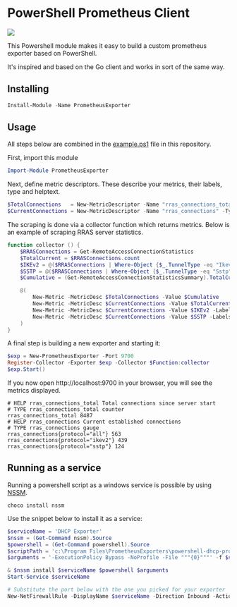 # PowerShell Prometheus Client

[![](https://img.shields.io/powershellgallery/v/PrometheusExporter.svg)](https://www.powershellgallery.com/packages/PrometheusExporter)

This Powershell module makes it easy to build a custom prometheus exporter based on PowerShell.

It's inspired and based on the Go client and works in sort of the same way.

## Installing

```powershell
Install-Module -Name PrometheusExporter
```

## Usage

All steps below are combined in the [example.ps1](example.ps1) file in this repository.

First, import this module

```powershell
Import-Module PrometheusExporter
```

Next, define metric descriptors. These describe your metrics, their labels, type and helptext.

```powershell
$TotalConnections   = New-MetricDescriptor -Name "rras_connections_total" -Type counter -Help "Total connections since server start"
$CurrentConnections = New-MetricDescriptor -Name "rras_connections" -Type gauge -Help "Current established connections" -Labels "protocol"
```

The scraping is done via a collector function which returns metrics. Below is an example of scraping RRAS server statistics.

```powershell
function collector () {
    $RRASConnections = Get-RemoteAccessConnectionStatistics
    $TotalCurrent = $RRASConnections.count
    $IKEv2 = @($RRASConnections | Where-Object {$_.TunnelType -eq "Ikev2"}).count
    $SSTP = @($RRASConnections | Where-Object {$_.TunnelType -eq "Sstp"}).count
    $Cumulative = (Get-RemoteAccessConnectionStatisticsSummary).TotalCumulativeConnections

    @(
        New-Metric -MetricDesc $TotalConnections -Value $Cumulative
        New-Metric -MetricDesc $CurrentConnections -Value $TotalCurrent -Labels ("all")
        New-Metric -MetricDesc $CurrentConnections -Value $IKEv2 -Labels ("ikev2")
        New-Metric -MetricDesc $CurrentConnections -Value $SSTP -Labels ("sstp")
    )
}
```

A final step is building a new exporter and starting it:

```powershell
$exp = New-PrometheusExporter -Port 9700
Register-Collector -Exporter $exp -Collector $Function:collector
$exp.Start()
```

If you now open http://localhost:9700 in your browser, you will see the metrics displayed.

```
# HELP rras_connections_total Total connections since server start
# TYPE rras_connections_total counter
rras_connections_total 8487
# HELP rras_connections Current established connections
# TYPE rras_connections gauge
rras_connections{protocol="all"} 563
rras_connections{protocol="ikev2"} 439
rras_connections{protocol="sstp"} 124
```

## Running as a service

Running a powershell script as a windows service is possible by using [NSSM](https://nssm.cc/download).

```
choco install nssm
```

Use the snippet below to install it as a service:

```powershell
$serviceName = 'DHCP Exporter'
$nssm = (Get-Command nssm).Source
$powershell = (Get-Command powershell).Source
$scriptPath = 'c:\Program Files\PrometheusExporters\powershell-dhcp-prometheus-exporter\dhcp_exporter.ps1'
$arguments = '-ExecutionPolicy Bypass -NoProfile -File """{0}"""' -f $scriptPath

& $nssm install $serviceName $powershell $arguments
Start-Service $serviceName

# Substitute the port below with the one you picked for your exporter
New-NetFirewallRule -DisplayName $serviceName -Direction Inbound -Action Allow -Protocol TCP -LocalPort 9700
```
